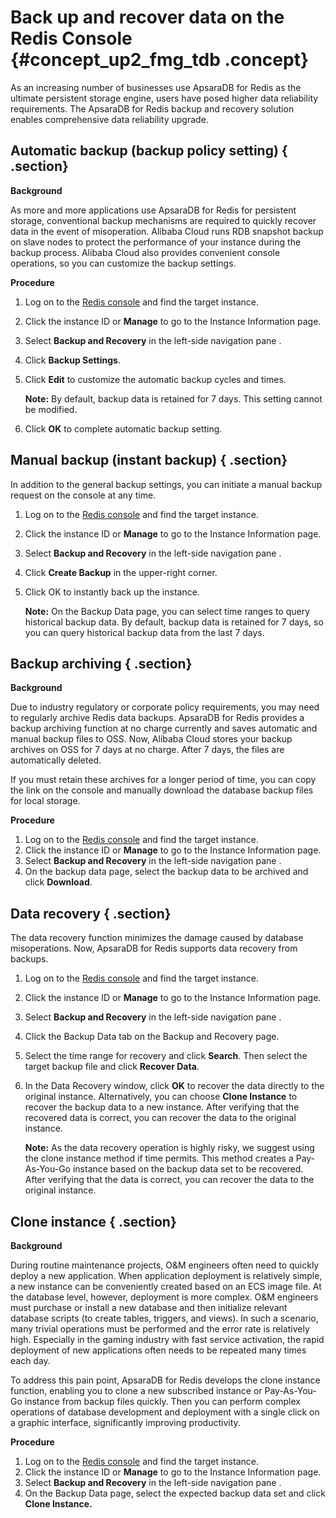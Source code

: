 # Back up and recover data on the Redis Console {#concept_up2_fmg_tdb .concept}

As an increasing number of businesses use ApsaraDB for Redis as the ultimate persistent storage engine, users have posed higher data reliability requirements. The ApsaraDB for Redis backup and recovery solution enables comprehensive data reliability upgrade.

## Automatic backup \(backup policy setting\) { .section}

**Background**

As more and more applications use ApsaraDB for Redis for persistent storage, conventional backup mechanisms are required to quickly recover data in the event of misoperation. Alibaba Cloud runs RDB snapshot backup on slave nodes to protect the performance of your instance during the backup process. Alibaba Cloud also provides convenient console operations, so you can customize the backup settings.

**Procedure**

1.  Log on to the [Redis console](https://kvstore.console.aliyun.com/) and find the target instance.
2.  Click the instance ID or **Manage** to go to the Instance Information page.
3.  Select **Backup and Recovery** in the left-side navigation pane .
4.  Click **Backup Settings**.
5.  Click **Edit** to customize the automatic backup cycles and times.

    **Note:** By default, backup data is retained for 7 days. This setting cannot be modified.

6.  Click **OK** to complete automatic backup setting.

## Manual backup \(instant backup\) { .section}

In addition to the general backup settings, you can initiate a manual backup request on the console at any time.

1.  Log on to the [Redis console](https://kvstore.console.aliyun.com/) and find the target instance.
2.  Click the instance ID or **Manage** to go to the Instance Information page.
3.  Select **Backup and Recovery** in the left-side navigation pane .
4.  Click **Create Backup** in the upper-right corner.
5.  Click OK to instantly back up the instance.

    **Note:** On the Backup Data page, you can select time ranges to query historical backup data. By default, backup data is retained for 7 days, so you can query historical backup data from the last 7 days.


## Backup archiving { .section}

**Background**

Due to industry regulatory or corporate policy requirements, you may need to regularly archive Redis data backups. ApsaraDB for Redis provides a backup archiving function at no charge currently and saves automatic and manual backup files to OSS. Now, Alibaba Cloud stores your backup archives on OSS for 7 days at no charge. After 7 days, the files are automatically deleted.

If you must retain these archives for a longer period of time, you can copy the link on the console and manually download the database backup files for local storage.

**Procedure**

1.  Log on to the [Redis console](https://kvstore.console.aliyun.com/) and find the target instance.
2.  Click the instance ID or **Manage** to go to the Instance Information page.
3.  Select **Backup and Recovery** in the left-side navigation pane .
4.  On the backup data page, select the backup data to be archived and click **Download**.

## Data recovery { .section}

The data recovery function minimizes the damage caused by database misoperations. Now, ApsaraDB for Redis supports data recovery from backups.

1.  Log on to the [Redis console](https://kvstore.console.aliyun.com/) and find the target instance.
2.  Click the instance ID or **Manage** to go to the Instance Information page.
3.  Select **Backup and Recovery** in the left-side navigation pane .
4.  Click the Backup Data tab on the Backup and Recovery page.
5.  Select the time range for recovery and click **Search**. Then select the target backup file and click **Recover Data**.
6.  In the Data Recovery window, click **OK** to recover the data directly to the original instance. Alternatively, you can choose **Clone Instance** to recover the backup data to a new instance. After verifying that the recovered data is correct, you can recover the data to the original instance.

    **Note:** As the data recovery operation is highly risky, we suggest using the clone instance method if time permits. This method creates a Pay-As-You-Go instance based on the backup data set to be recovered. After verifying that the data is correct, you can recover the data to the original instance.


## Clone instance { .section}

**Background**

During routine maintenance projects, O&M engineers often need to quickly deploy a new application. When application deployment is relatively simple, a new instance can be conveniently created based on an ECS image file. At the database level, however, deployment is more complex. O&M engineers must purchase or install a new database and then initialize relevant database scripts \(to create tables, triggers, and views\). In such a scenario, many trivial operations must be performed and the error rate is relatively high. Especially in the gaming industry with fast service activation, the rapid deployment of new applications often needs to be repeated many times each day.

To address this pain point, ApsaraDB for Redis develops the clone instance function, enabling you to clone a new subscribed instance or Pay-As-You-Go instance from backup files quickly. Then you can perform complex operations of database development and deployment with a single click on a graphic interface, significantly improving productivity.

**Procedure**

1.  Log on to the [Redis console](https://kvstore.console.aliyun.com/) and find the target instance.
2.  Click the instance ID or **Manage** to go to the Instance Information page.
3.  Select **Backup and Recovery** in the left-side navigation pane .
4.  On the Backup Data page, select the expected backup data set and click **Clone Instance.**

